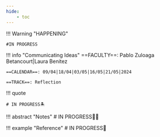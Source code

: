 ```yaml
---
hide:
    - toc
---
```


!!! Warning "HAPPENING"  
    
    #IN PROGRESS

!!! info "Communicating Ideas"
    ==FACULTY==: Pablo Zuloaga Betancourt|Laura Benitez
    
    ==CALENDAR==: 09/04|18/04|03/05|16/05|21/05|2024

    ==TRACK==: Reflection

!!! quote

    # IN PROGRESS🏝️
    
    
!!! abstract "Notes"
    # IN PROGRESS😶‍🌫️

   

!!! example "Reference"
    # IN PROGRESS🧐
